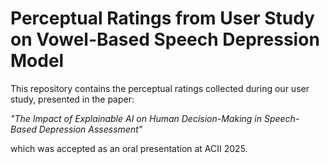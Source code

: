 # Perceptual Ratings from User Study on Vowel-Based Speech Depression Model

This repository contains the perceptual ratings collected during our user study, presented in the paper:

_"The Impact of Explainable AI on Human Decision-Making in Speech-Based Depression Assessment"_

which was accepted as an oral presentation at ACII 2025.

